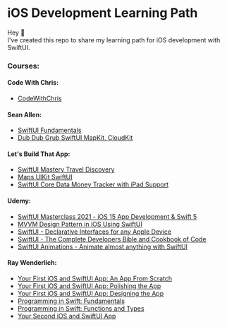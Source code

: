 # iOS Development Learning Path

Hey 👋<br />
I've created this repo to share my learning path for iOS development with SwiftUI.

### Courses:
  #### Code With Chris:
  * [CodeWithChris](https://codewithchris.com/)

  #### Sean Allen:
  * [SwiftUI Fundamentals](https://seanallen.teachable.com/p/swiftui-fundamentals)
  * [Dub Dub Grub SwiftUI MapKit, CloudKit](https://seanallen.teachable.com/p/dub-dub-grub-swiftui-mapkit-cloudkit)

  #### Let's Build That App:
  * [SwiftUI Mastery Travel Discovery](https://www.letsbuildthatapp.com/course/SwiftUI%20Mastery%20Travel%20Discovery)
  * [Maps UIKit SwiftUI](https://www.letsbuildthatapp.com/course/Maps%20UIKit%20SwiftUI)
  * [SwiftUI Core Data Money Tracker with iPad Support](https://www.letsbuildthatapp.com/course/SwiftUI%20Core%20Data%20Money%20Tracker%20with%20iPad%20Support)

  #### Udemy:
  * [SwiftUI Masterclass 2021 - iOS 15 App Development & Swift 5](https://www.udemy.com/course/swiftui-masterclass-course-ios-development-with-swift/)
  * [MVVM Design Pattern in iOS Using SwiftUI](https://www.udemy.com/course/swiftui-the-complete-developer-course/)
  * [SwiftUI - Declarative Interfaces for any Apple Device](https://www.udemy.com/course/swiftui-declarative-interfaces-for-any-apple-device/)
  * [SwiftUI - The Complete Developers Bible and Cookbook of Code](https://www.udemy.com/course/swiftui-the-complete-developer-course/)
  * [SwiftUI Animations - Animate almost anything with SwiftUI](https://www.udemy.com/course/swiftui_animations/)

  #### Ray Wenderlich:
  * [Your First iOS and SwiftUI App: An App From Scratch](https://www.raywenderlich.com/17493408-your-first-ios-and-swiftui-app-an-app-from-scratch)
  * [Your First iOS and SwiftUI App: Polishing the App](https://www.raywenderlich.com/18176818-your-first-ios-and-swiftui-app-polishing-the-app)
  * [Your First iOS and SwiftUI App: Designing the App](https://www.raywenderlich.com/17740710-your-first-ios-and-swiftui-app-designing-the-app-optional)
  * [Programming in Swift: Fundamentals](https://www.raywenderlich.com/5539282-programming-in-swift-fundamentals)
  * [Programming in Swift: Functions and Types](https://www.raywenderlich.com/5429279-programming-in-swift-functions-and-types)
  * [Your Second iOS and SwiftUI App](https://www.raywenderlich.com/15234721-your-second-ios-and-swiftui-app)

